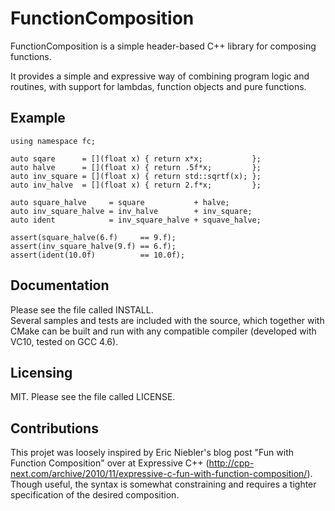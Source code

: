 FunctionComposition
=============

FunctionComposition is a simple header-based C++ library for composing functions.

It provides a simple and expressive way of combining program logic and routines, with 
support for lambdas, function objects and pure functions.  


Example
-------------

    using namespace fc;
    
    auto sqare      = [](float x) { return x*x;           };
    auto halve      = [](float x) { return .5f*x;         };
    auto inv_square = [](float x) { return std::sqrtf(x); };
    auto inv_halve  = [](float x) { return 2.f*x;         };

    auto square_halve     = square           + halve;
    auto inv_square_halve = inv_halve        + inv_square;
    auto ident            = inv_square_halve + squave_halve;

    assert(square_halve(6.f)     == 9.f);
    assert(inv_square_halve(9.f) == 6.f);
    assert(ident(10.0f)          == 10.0f);


Documentation
-------------

Please see the file called INSTALL.  
Several samples and tests are included with the source, which together with CMake can be built and run 
with any compatible compiler (developed with VC10, tested on GCC 4.6).  

Licensing
---------

MIT.
Please see the file called LICENSE.

Contributions
-------------

This projet was loosely inspired by Eric Niebler's blog post "Fun with Function Composition" over at Expressive C++ 
(http://cpp-next.com/archive/2010/11/expressive-c-fun-with-function-composition/).  
Though useful, the syntax is somewhat constraining and requires a tighter specification of the desired composition. 